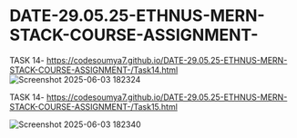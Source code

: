 # DATE-29.05.25-ETHNUS-MERN-STACK-COURSE-ASSIGNMENT-

TASK 14- https://codesoumya7.github.io/DATE-29.05.25-ETHNUS-MERN-STACK-COURSE-ASSIGNMENT-/Task14.html 
![Screenshot 2025-06-03 182324](https://github.com/user-attachments/assets/2f4d5fa7-2f55-4c55-885b-1ac9da484f4f)


TASK 14- https://codesoumya7.github.io/DATE-29.05.25-ETHNUS-MERN-STACK-COURSE-ASSIGNMENT-/Task15.html 

![Screenshot 2025-06-03 182340](https://github.com/user-attachments/assets/bcde5b41-b7d9-43c5-a9c6-3fa91a54f8af)

